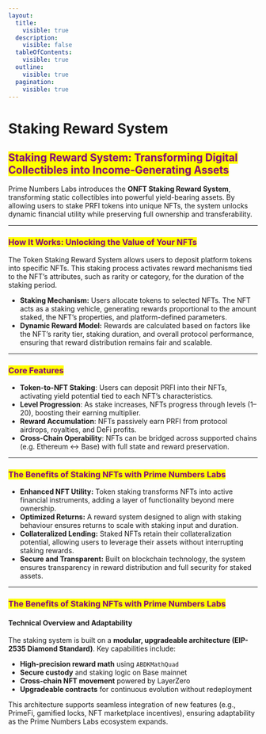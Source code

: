 ```yaml
---
layout:
  title:
    visible: true
  description:
    visible: false
  tableOfContents:
    visible: true
  outline:
    visible: true
  pagination:
    visible: true
---
```


# Staking Reward System

## <mark style="color:purple;">Staking Reward System: Transforming Digital Collectibles into Income-Generating Assets</mark>

Prime Numbers Labs introduces the **ONFT Staking Reward System**, transforming static collectibles into powerful yield-bearing assets. By allowing users to stake PRFI tokens into unique NFTs, the system unlocks dynamic financial utility while preserving full ownership and transferability.

***

### <mark style="color:purple;">How It Works: Unlocking the Value of Your NFTs</mark>

The Token Staking Reward System allows users to deposit platform tokens into specific NFTs. This staking process activates reward mechanisms tied to the NFT’s attributes, such as rarity or category, for the duration of the staking period.

* **Staking Mechanism:** Users allocate tokens to selected NFTs. The NFT acts as a staking vehicle, generating rewards proportional to the amount staked, the NFT’s properties, and platform-defined parameters.
* **Dynamic Reward Model:** Rewards are calculated based on factors like the NFT’s rarity tier, staking duration, and overall protocol performance, ensuring that reward distribution remains fair and scalable.

***

### <mark style="color:purple;">Core Features</mark>

* **Token-to-NFT Staking**: Users can deposit PRFI into their NFTs, activating yield potential tied to each NFT’s characteristics.
* **Level Progression**: As stake increases, NFTs progress through levels (1–20), boosting their earning multiplier.
* **Reward Accumulation**: NFTs passively earn PRFI from protocol airdrops, royalties, and DeFi profits.
* **Cross-Chain Operability**: NFTs can be bridged across supported chains (e.g. Ethereum ↔ Base) with full state and reward preservation.

***

### <mark style="color:purple;">The Benefits of Staking NFTs with Prime Numbers Labs</mark>

* **Enhanced NFT Utility:** Token staking transforms NFTs into active financial instruments, adding a layer of functionality beyond mere ownership.
* **Optimized Returns:** A reward system designed to align with staking behaviour ensures returns to scale with staking input and duration.
* **Collateralized Lending:** Staked NFTs retain their collateralization potential, allowing users to leverage their assets without interrupting staking rewards.
* **Secure and Transparent:** Built on blockchain technology, the system ensures transparency in reward distribution and full security for staked assets.

***

### <mark style="color:purple;">The Benefits of Staking NFTs with Prime Numbers Labs</mark>

#### **Technical Overview and Adaptability**

The staking system is built on a **modular, upgradeable architecture (EIP-2535 Diamond Standard)**. Key capabilities include:

* **High-precision reward math** using `ABDKMathQuad`
* **Secure custody** and staking logic on Base mainnet
* **Cross-chain NFT movement** powered by LayerZero
* **Upgradeable contracts** for continuous evolution without redeployment

This architecture supports seamless integration of new features (e.g., PrimeFi, gamified locks, NFT marketplace incentives), ensuring adaptability as the Prime Numbers Labs ecosystem expands.
